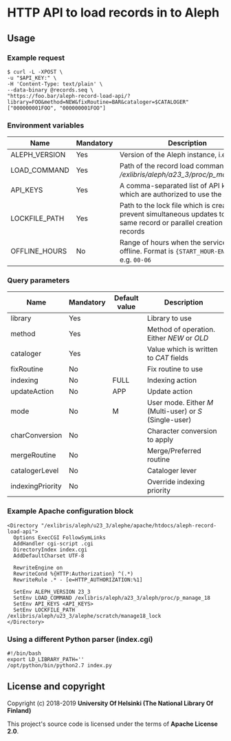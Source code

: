 # HTTP API to load records in to Aleph

## Usage
### Example request
```
$ curl -L -XPOST \
-u "$API_KEY:" \
-H 'Content-Type: text/plain' \
--data-binary @records.seq \
"https://foo.bar/aleph-record-load-api/?library=FOO&method=NEW&fixRoutine=BAR&cataloger=$CATALOGER"
["000000001FOO", "000000001FOO"]
```
### Environment variables
|Name|Mandatory|Description|
| --- | --- | --- |
|ALEPH_VERSION|Yes|Version of the Aleph instance, i.e. *23_3*|
|LOAD_COMMAND|Yes|Path of the record load command, i.e. */exlibris/aleph/a23_3/proc/p_manage_18*|
|API_KEYS|Yes|A comma-separated list of API keys which are authorized to use the API|
|LOCKFILE_PATH|Yes|Path to the lock file which is created to prevent simultaneous updates to the same record or parallel creation of new records
|OFFLINE_HOURS|No|Range of hours when the service is offline. Format is `{START_HOUR-END_HOUR}`, e.g. `00-06`
### Query parameters
|Name|Mandatory|Default value|Description|
| --- | --- | --- | --- |
|library|Yes||Library to use|
|method|Yes||Method of operation. Either *NEW* or *OLD*|
|cataloger|Yes||Value which is written to *CAT* fields|
|fixRoutine|No||Fix routine to use|
|indexing|No|FULL|Indexing action|
|updateAction|No|APP|Update action|
|mode|No|M|User mode. Either *M* (Multi-user) or *S* (Single-user)|
|charConversion|No||Character conversion to apply|
|mergeRoutine|No||Merge/Preferred routine|
|catalogerLevel|No||Cataloger lever|
|indexingPriority|No||Override indexing priority|
### Example Apache configuration block
```
<Directory "/exlibris/aleph/u23_3/alephe/apache/htdocs/aleph-record-load-api">
  Options ExecCGI FollowSymLinks  
  AddHandler cgi-script .cgi
  DirectoryIndex index.cgi
  AddDefaultCharset UTF-8  
  
  RewriteEngine on
  RewriteCond %{HTTP:Authorization} ^(.*)   
  RewriteRule .* - [e=HTTP_AUTHORIZATION:%1]

  SetEnv ALEPH_VERSION 23_3
  SetEnv LOAD_COMMAND /exlibris/aleph/a23_3/aleph/proc/p_manage_18
  SetEnv API_KEYS <API_KEYS>
  SetEnv LOCKFILE_PATH /exlibris/aleph/u23_3/alephe/scratch/manage18_lock
</Directory>
```
### Using a different Python parser (index.cgi)
```
#!/bin/bash
export LD_LIBRARY_PATH=''
/opt/python/bin/python2.7 index.py
```
## License and copyright

Copyright (c) 2018-2019 **University Of Helsinki (The National Library Of Finland)**

This project's source code is licensed under the terms of **Apache License 2.0**.
